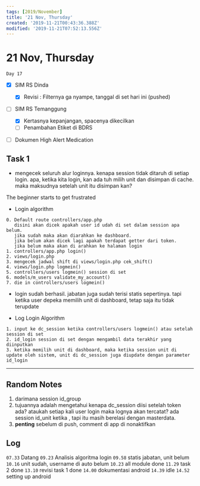```yaml
---
tags: [2019/November]
title: '21 Nov, Thursday'
created: '2019-11-21T00:43:36.388Z'
modified: '2019-11-21T07:52:13.556Z'
---
```


# 21 Nov, Thursday

`Day 17`

- [X] SIM RS Dinda
  - [X] Revisi : Filternya ga nyampe, tanggal di set hari ini (pushed)
- [ ] SIM RS Temanggung 
  - [X] Kertasnya kepanjangan, spacenya dikecilkan
  - [ ] Penambahan Etiket di BDRS
- [ ] Dokumen High Alert Medication  


## Task 1
- mengecek seluruh alur loginnya. kenapa session tidak ditaruh di setiap login. apa, ketika kita login, kan ada tuh milih unit dan disimpan di cache. maka maksudnya setelah unit itu disimpan kan?

The beginner starts to get frustrated

- Login algorithm
```
0. Default route controllers/app.php
   disini akan dicek apakah user id udah di set dalam session apa belum. 
   jika sudah maka akan diarahkan ke dashboard. 
   jika belum akan dicek lagi apakah terdapat getter dari token. 
   jika belum maka akan di arahkan ke halaman login
1. controllers/app.php login()
2. views/login.php
3. mengecek jadwal shift di views/login.php cek_shift()
4. views/login.php logmein()
5. controllers/users logmein() session di set
6. models/m_users validate_my_account()
7. die in controllers/users logmein()
```

- login sudah berhasil. jabatan juga sudah terisi statis sepertinya. tapi ketika user depeka memilih unit di dashboard, tetap saja itu tidak terupdate

- Log Login Algorithm
```
1. input ke dc_session ketika controllers/users logmein() atau setelah session di set
2. id_login session di set dengan mengambil data terakhir yang diinputkan
3. ketika memilih unit di dashboard, maka ketika session unit di update oleh sistem, unit di dc_session juga diupdate dengan parameter id_login
```
---

## Random Notes
1. darimana session id_group
2. tujuannya adalah mengetahui kenapa dc_session diisi setelah token ada? ataukah setiap kali user login maka lognya akan tercatat? ada session id_unit ketika , tapi itu masih berelasi dengan masterdata.
3. **penting** sebelum di push, comment di app di nonaktifkan

## Log
`07.33` Datang
`09.23` Analisis algoritma login
`09.58` statis jabatan, unit belum
`10.16` unit sudah, username di auto belum
`10.23` all module done
`11.29` task 2 done
`13.10` revisi task 1 done
`14.00` dokumentasi android
`14.39` idle
`14.52` setting up android
